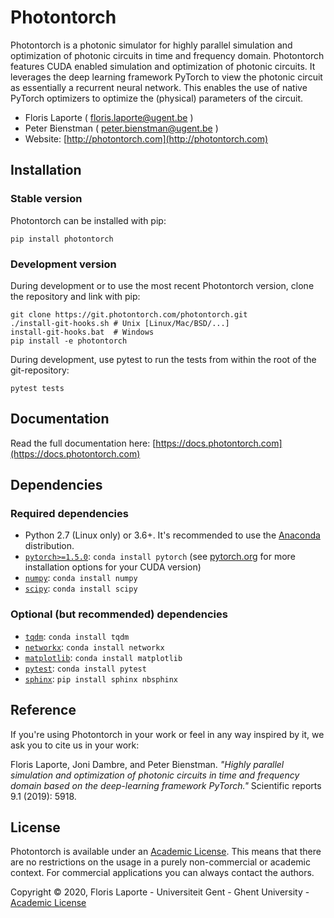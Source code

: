# Photontorch

Photontorch is a photonic simulator for highly parallel simulation and
optimization of photonic circuits in time and frequency domain.
Photontorch features CUDA enabled simulation and optimization of
photonic circuits. It leverages the deep learning framework PyTorch to
view the photonic circuit as essentially a recurrent neural network.
This enables the use of native PyTorch optimizers to optimize the
(physical) parameters of the circuit.

- Floris Laporte ( [floris.laporte@ugent.be](mailto:floris.laporte@gmail.com) )
- Peter Bienstman ( [peter.bienstman@ugent.be](mailto:peter.bienstman@ugent.be) )
- Website: [http://photontorch.com](http://photontorch.com)

## Installation

### Stable version

Photontorch can be installed with pip:

```
pip install photontorch
```

### Development version

During development or to use the most recent Photontorch version,
clone the repository and link with pip:

```
git clone https://git.photontorch.com/photontorch.git
./install-git-hooks.sh # Unix [Linux/Mac/BSD/...]
install-git-hooks.bat  # Windows
pip install -e photontorch
```

During development, use pytest to run the tests from within the root
of the git-repository:

```
pytest tests
```

## Documentation

Read the full documentation here: [https://docs.photontorch.com](https://docs.photontorch.com)

## Dependencies

### Required dependencies

- Python 2.7 (Linux only) or 3.6+. It's recommended to use the [Anaconda](http://www.anaconda.com/download/) distribution.
- [`pytorch>=1.5.0`](http://pytorch.org/): `conda install pytorch` (see [pytorch.org](https://pytorch.org) for more installation options for your CUDA version)
- [`numpy`](http://www.numpy.org/): `conda install numpy`
- [`scipy`](http://www.scipy.org/): `conda install scipy`

### Optional (but recommended) dependencies

- [`tqdm`](http://pypi.python.org/pypi/tqdm): `conda install tqdm`
- [`networkx`](http://networkx.github.io): `conda install networkx`
- [`matplotlib`](http://matplotlib.org/): `conda install matplotlib`
- [`pytest`](http://docs.pytest.org/): `conda install pytest`
- [`sphinx`](https://www.sphinx-doc.org): `pip install sphinx nbsphinx`

## Reference

If you're using Photontorch in your work or feel in any way inspired by it,
we ask you to cite us in your work:

Floris Laporte, Joni Dambre, and Peter Bienstman. _"Highly parallel simulation
and optimization of photonic circuits in time and frequency domain based on the
deep-learning framework PyTorch."_ Scientific reports 9.1 (2019): 5918.

## License

Photontorch is available under an [Academic License](LICENSE). This
means that there are no restrictions on the usage in a purely
non-commercial or academic context. For commercial applications you
can always contact the authors.

Copyright © 2020, Floris Laporte - Universiteit Gent - Ghent University - [Academic License](LICENSE)
